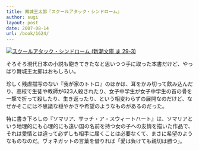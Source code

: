 ```yaml
---
title: 舞城王太郎『スクールアタック・シンドローム』
author: sugi
layout: post
date: 2007-08-14
url: /book/1624/
---
```

<a href="http://www.amazon.co.jp/exec/obidos/ASIN/4101186332/chezsugi-22/ref=nosim/" name="amazletlink" target="_blank"><img src="http://i2.wp.com/ecx.images-amazon.com/images/I/51BXMgksDgL.SL160.jpg?w=660" alt="スクールアタック・シンドローム (新潮文庫 ま 29-3)" class="alignleft" data-recalc-dims="1" /></a>

そろそろ現代日本の小説も飽きてきたなと思いつつ手に取った本書だけど、やっぱり舞城王太郎はおもしろい。

珍しく残虐描写のない『我が家のトトロ』のほかは、耳をかみ切って飲み込んだり、高校で生徒や教師が623人殺されたり、女子中学生が女子中学生の首の骨を一撃で折って殺したり、生き返ったり、という相変わらずの展開なのだけど、なぜかそこには不思議な穏やかさや希望のようなものがあるのだった。

特に書き下ろしの『ソマリア、サッチ・ア・スウィートハート』は、ソマリアという地理的にも心理的にも遠い国の名前を持つ女の子への友情を描いた作品で、それは愛情とは違って必ずしも相手に届くことは必要なくて、まさに希望のようなものなのだ。ヴォネガットの言葉を借りれば「愛は負けても親切は勝つ」。

